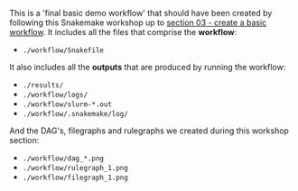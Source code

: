 This is a 'final basic demo workflow' that should have been created by following this Snakemake workshop up to [section 03 - create a basic workflow](https://nesi.github.io/snakemake_workshop/workshop_material/03_create_a_basic_workflow.html). It includes all the files that comprise the **workflow**:

- `./workflow/Snakefile`
 
It also includes all the **outputs** that are produced by running the workflow:

- `./results/`
- `./workflow/logs/`
- `./workflow/slurm-*.out`
- `./workflow/.snakemake/log/`

And the DAG's, filegraphs and rulegraphs we created during this workshop section:

- `./workflow/dag_*.png`
- `./workflow/rulegraph_1.png`
- `./workflow/filegraph_1.png`
